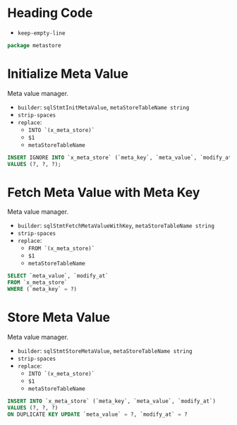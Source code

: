 # Heading Code

* `keep-empty-line`

```go
package metastore

```

# Initialize Meta Value

Meta value manager.

* `builder`: `sqlStmtInitMetaValue`, `metaStoreTableName string`
* `strip-spaces`
* `replace`:
  - ``` INTO `(x_meta_store)` ```
  - `$1`
  - ``` metaStoreTableName ```

```sql
INSERT IGNORE INTO `x_meta_store` (`meta_key`, `meta_value`, `modify_at`)
VALUES (?, ?, ?);
```

# Fetch Meta Value with Meta Key

Meta value manager.

* `builder`: `sqlStmtFetchMetaValueWithKey`, `metaStoreTableName string`
* `strip-spaces`
* `replace`:
  - ``` FROM `(x_meta_store)` ```
  - `$1`
  - ``` metaStoreTableName ```

```sql
SELECT `meta_value`, `modify_at`
FROM `x_meta_store`
WHERE (`meta_key` = ?)
```

# Store Meta Value

Meta value manager.

* `builder`: `sqlStmtStoreMetaValue`, `metaStoreTableName string`
* `strip-spaces`
* `replace`:
  - ``` INTO `(x_meta_store)` ```
  - `$1`
  - ``` metaStoreTableName ```

```sql
INSERT INTO `x_meta_store` (`meta_key`, `meta_value`, `modify_at`)
VALUES (?, ?, ?)
ON DUPLICATE KEY UPDATE `meta_value` = ?, `modify_at` = ?
```
